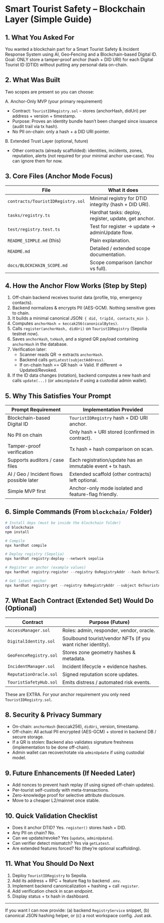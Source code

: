 # Smart Tourist Safety – Blockchain Layer (Simple Guide)

## 1. What You Asked For
You wanted a blockchain part for a Smart Tourist Safety & Incident Response System using AI, Geo‑Fencing and a Blockchain-based Digital ID. Goal: ONLY store a tamper‑proof anchor (hash + DID URI) for each Digital Tourist ID (DTID) without putting any personal data on-chain.

## 2. What Was Built
Two scopes are present so you can choose:

A. Anchor-Only MVP (your primary requirement)
- Contract: `TouristIDRegistry.sol` – stores (anchorHash, didUri) per address + version + timestamp.
- Purpose: Proves an identity bundle hasn’t been changed since issuance (audit trail via tx hash).
- No PII on-chain: only a hash + a DID URI pointer.

B. Extended Trust Layer (optional, future)
- Other contracts (already scaffolded): identities, incidents, zones, reputation, alerts (not required for your minimal anchor use‑case). You can ignore them for now.

## 3. Core Files (Anchor Mode Focus)
| File | What it does |
|------|--------------|
| `contracts/TouristIDRegistry.sol` | Minimal registry for DTID integrity (hash + DID URI). |
| `tasks/registry.ts` | Hardhat tasks: deploy, register, update, get anchor. |
| `test/registry.test.ts` | Test for register → update → adminUpdate flow. |
| `README_SIMPLE.md` (this) | Plain explanation. |
| `README.md` | Detailed / extended scope documentation. |
| `docs/BLOCKCHAIN_SCOPE.md` | Scope comparison (anchor vs full). |

## 4. How the Anchor Flow Works (Step by Step)
1. Off-chain backend receives tourist data (profile, trip, emergency contacts).
2. Backend normalizes & encrypts PII (AES-GCM). Nothing sensitive goes to chain.
3. It builds a minimal canonical JSON: `{ did, tripId, contacts_min }`.
4. Computes `anchorHash = keccak256(canonicalBytes)`.
5. Calls `register(anchorHash, didUri)` on `TouristIDRegistry` (Sepolia testnet now).
6. Saves `anchorHash`, `txHash`, and a signed QR payload containing `anchorHash` in the database.
7. Verification later:
   - Scanner reads QR → extracts `anchorHash`.
   - Backend calls `getLatest(subjectAddress)`.
   - If on-chain hash == QR hash → Valid. If different → Updated/Revoked.
8. If the ID data changes (rotation), backend computes a new hash and calls `update(...)` (or `adminUpdate` if using a custodial admin wallet).

## 5. Why This Satisfies Your Prompt
| Prompt Requirement | Implementation Provided |
|--------------------|-------------------------|
| Blockchain-based Digital ID | `TouristIDRegistry` hash + DID URI anchor. |
| No PII on chain | Only hash + URI stored (confirmed in contract). |
| Tamper-proof verification | Tx hash + hash comparison on scan. |
| Supports auditors / case files | Each registration/update has an immutable event + tx hash. |
| AI / Geo / Incident flows possible later | Extended scaffold (other contracts) left optional. |
| Simple MVP first | Anchor-only mode isolated and feature-flag friendly. |

## 6. Simple Commands (From `blockchain/` Folder)
```powershell
# Install deps (must be inside the blockchain folder)
cd blockchain
npm install

# Compile
npx hardhat compile

# Deploy registry (Sepolia)
npx hardhat registry:deploy --network sepolia

# Register an anchor (example values)
npx hardhat registry:register --registry 0xRegistryAddr --hash 0xYour32ByteHash --did did:example:tourist123 --network sepolia

# Get latest anchor
npx hardhat registry:get --registry 0xRegistryAddr --subject 0xTouristAddress --network sepolia
```

## 7. What Each Contract (Extended Set) Would Do (Optional)
| Contract | Purpose (Future) |
|----------|------------------|
| `AccessManager.sol` | Roles: admin, responder, vendor, oracle. |
| `DigitalIdentity.sol` | Soulbound tourist/vendor NFTs (if you want richer identity). |
| `GeoFenceRegistry.sol` | Stores zone geometry hashes & metadata. |
| `IncidentManager.sol` | Incident lifecycle + evidence hashes. |
| `ReputationOracle.sol` | Signed reputation score updates. |
| `TouristSafetyHub.sol` | Emits distress / automated risk events. |

These are EXTRA. For your anchor requirement you only need `TouristIDRegistry.sol`.

## 8. Security & Privacy Summary
- On-chain: `anchorHash` (keccak256), `didUri`, version, timestamp.
- Off-chain: All actual PII encrypted (AES-GCM) + stored in backend DB / secure storage.
- If a QR is stolen: Backend also validates signature freshness (implementation to be done off-chain).
- Admin wallet can recover/rotate via `adminUpdate` if using custodial model.

## 9. Future Enhancements (If Needed Later)
- Add nonces to prevent hash replay (if using signed off-chain updates).
- Per-tourist self-custody with meta-transactions.
- Zero-knowledge proof for selective attribute disclosure.
- Move to a cheaper L2/mainnet once stable.

## 10. Quick Validation Checklist
- Does it anchor DTID? Yes. `register()` stores hash + DID.
- Any PII on chain? No.
- Can we update/revoke? Yes (`update`, `adminUpdate`).
- Can verifier detect mismatch? Yes via `getLatest`.
- Are extended features forced? No (they’re optional scaffolding).

## 11. What You Should Do Next
1. Deploy `TouristIDRegistry` to Sepolia.
2. Add its address + RPC + feature flag to backend `.env`.
3. Implement backend canonicalization + hashing + call `register`.
4. Add verification check in scan endpoint.
5. Display status + tx hash in dashboard.

---
If you want I can now provide: (a) backend `RegistryService` snippet, (b) canonical JSON hashing helper, or (c) a root workspace config. Just ask.
